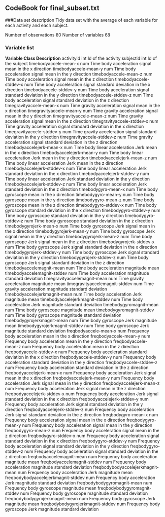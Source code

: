 ## CodeBook for final_subset.txt

###Data set description
Tidy data set with the average of each variable for each activity and each subject.

Number of observations	80
Number of variables	68

### Variable list
**Variable	Class	Description**
activityid	int	Id of the activity
subjectid	int	Id of the subject
timebodyaccele-mean-x	num	Time body acceleration signal mean in the x direction
timebodyaccele-mean-y	num	Time body acceleration signal mean in the y direction
timebodyaccele-mean-z	num	Time body acceleration signal mean in the z direction
timebodyaccele-stddev-x	num	Time body acceleration signal standard deviation in the x direction
timebodyaccele-stddev-y	num	Time body acceleration signal standard deviation in the y direction
timebodyaccele-stddev-z	num	Time body acceleration signal standard deviation in the z direction
timegravityaccele-mean-x	num	Time gravity acceleration signal mean in the x direction
timegravityaccele-mean-y	num	Time gravity acceleration signal mean in the y direction
timegravityaccele-mean-z	num	Time gravity acceleration signal mean in the z direction
timegravityaccele-stddev-x	num	Time gravity acceleration signal standard deviation in the x direction
timegravityaccele-stddev-y	num	Time gravity acceleration signal standard deviation in the y direction
timegravityaccele-stddev-z	num	Time gravity acceleration signal standard deviation in the z direction
timebodyaccelejerk-mean-x	num	Time body linear acceleration Jerk mean in the x direction
timebodyaccelejerk-mean-y	num	Time body linear acceleration Jerk mean in the y direction
timebodyaccelejerk-mean-z	num	Time body linear acceleration Jerk mean in the z direction
timebodyaccelejerk-stddev-x	num	Time body linear acceleration Jerk standard deviation in the x direction
timebodyaccelejerk-stddev-y	num	Time body linear acceleration Jerk standard deviation in the y direction
timebodyaccelejerk-stddev-z	num	Time body linear acceleration Jerk standard deviation in the z direction
timebodygyro-mean-x	num	Time body gyroscope mean in the x direction
timebodygyro-mean-y	num	Time body gyroscope mean in the y direction
timebodygyro-mean-z	num	Time body gyroscope mean in the z direction
timebodygyro-stddev-x	num	Time body gyroscope standard deviation in the x direction
timebodygyro-stddev-y	num	Time body gyroscope standard deviation in the y direction
timebodygyro-stddev-z	num	Time body gyroscope standard deviation in the z direction
timebodygyrojerk-mean-x	num	Time body gyroscope Jerk signal mean in the x direction
timebodygyrojerk-mean-y	num	Time body gyroscope Jerk signal mean in the y direction
timebodygyrojerk-mean-z	num	Time body gyroscope Jerk signal mean in the z direction
timebodygyrojerk-stddev-x	num	Time body gyroscope Jerk signal standard deviation in the x direction
timebodygyrojerk-stddev-y	num	Time body gyroscope Jerk signal standard deviation in the y direction
timebodygyrojerk-stddev-z	num	Time body gyroscope Jerk signal standard deviation in the z direction
timebodyaccelemagnit-mean	num	Time body acceleration magnitude mean
timebodyaccelemagnit-stddev	num	Time body acceleration magnitude standard deviation
timegravityaccelemagnit-mean	num	Time gravity acceleration magnitude mean
timegravityaccelemagnit-stddev	num	Time gravity acceleration magnitude standard deviation
timebodyaccelejerkmagnit-mean	num	Time body acceleration Jerk magnitude mean
timebodyaccelejerkmagnit-stddev	num	Time body acceleration Jerk magnitude standard deviation
timebodygyromagnit-mean	num	Time body gyroscope magnitude mean
timebodygyromagnit-stddev	num	Time body gyroscope magnitude standard deviation
timebodygyrojerkmagnit-mean	num	Time body gyroscope Jerk magnitude mean
timebodygyrojerkmagnit-stddev	num	Time body gyroscope Jerk magnitude standard deviation
freqbodyaccele-mean-x	num	Frequency body acceleration mean in the x direction
freqbodyaccele-mean-y	num	Frequency body acceleration mean in the y direction
freqbodyaccele-mean-z	num	Frequency body acceleration mean in the z direction
freqbodyaccele-stddev-x	num	Frequency body acceleration standard deviation in the x direction
freqbodyaccele-stddev-y	num	Frequency body acceleration standard deviation in the y direction
freqbodyaccele-stddev-z	num	Frequency body acceleration standard deviation in the z direction
freqbodyaccelejerk-mean-x	num	Frequency body acceleration Jerk signal mean in the x direction
freqbodyaccelejerk-mean-y	num	Frequency body acceleration Jerk signal mean in the y direction
freqbodyaccelejerk-mean-z	num	Frequency body acceleration Jerk signal mean in the z direction
freqbodyaccelejerk-stddev-x	num	Frequency body acceleration Jerk signal standard deviation in the x direction
freqbodyaccelejerk-stddev-y	num	Frequency body acceleration Jerk signal standard deviation in the y direction
freqbodyaccelejerk-stddev-z	num	Frequency body acceleration Jerk signal standard deviation in the z direction
freqbodygyro-mean-x	num	Frequency body acceleration signal mean in the x direction
freqbodygyro-mean-y	num	Frequency body acceleration signal mean in the y direction
freqbodygyro-mean-z	num	Frequency body acceleration signal mean in the z direction
freqbodygyro-stddev-x	num	Frequency body acceleration signal standard deviation in the x direction
freqbodygyro-stddev-y	num	Frequency body acceleration signal standard deviation in the y direction
freqbodygyro-stddev-z	num	Frequency body acceleration signal standard deviation in the z direction
freqbodyaccelemagnit-mean	num	Frequency body acceleration magnitude mean
freqbodyaccelemagnit-stddev	num	Frequency body acceleration magnitude standard deviation
freqbodybodyaccelejerkmagnit-mean	num	Frequency body acceleration Jerk magnitude mean
freqbodybodyaccelejerkmagnit-stddev	num	Frequency body acceleration Jerk magnitude standard deviation
freqbodybodygyromagnit-mean	num	Frequency body gyroscope magnitude mean
freqbodybodygyromagnit-stddev	num	Frequency body gyroscope magnitude standard deviation
freqbodybodygyrojerkmagnit-mean	num	Frequency body gyroscope Jerk magnitude mean
freqbodybodygyrojerkmagnit-stddev	num	Frequency body gyroscope Jerk magnitude standard deviation

